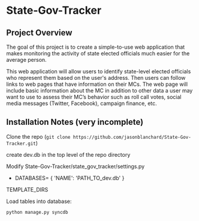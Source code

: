 State-Gov-Tracker
=================

Project Overview
----------------
The goal of this project is to create a simple-to-use web application that makes monitoring the activity of state elected officials  much easier for the average person. 

This web application will allow users to identify state-level elected officials who represent them based on the user's address. Then users can follow links to web pages that have information on their MCs. The web page will include basic information about the MC in addition to other data a user may want to use to assess their MC’s behavior such as roll call votes, social media messages (Twitter, Facebook), campaign finance, etc.

Installation Notes (very incomplete)
------------
Clone the repo (`git clone https://github.com/jasonblanchard/State-Gov-Tracker.git`)

create dev.db in the top level of the repo directory

Modify State-Gov-Tracker/state_gov_tracker/settings.py
- DATABASES= { 'NAME': 'PATH_TO_dev.db' }

TEMPLATE_DIRS

Load tables into database:

`python manage.py syncdb`



